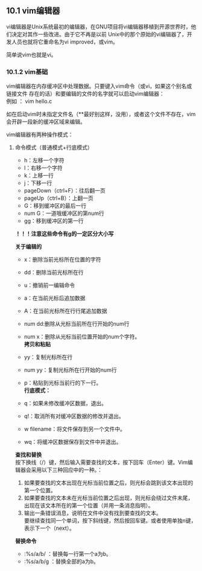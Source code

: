 ## 10.1 vim编辑器
vi编辑器是Unix系统最初的编辑器，在GNU项目将vi编辑器移植到开源世界时，他们决定对其作一些改进。由于它不再是以前
Unix中的那个原始的vi编辑器了，开发人员也就将它重命名为vi improved，或vim。  

简单说vim也就是vi。  

### 10.1.2 vim基础
vim编辑器在内存缓冲区中处理数据。只要键入vim命令（或vi，如果这个别名或链接文件
存在的话）和要编辑的文件的名字就可以启动vim编辑器：  
例如 ： vim hello.c  

如在启动vim时未指定文件名（**最好别这样，没用），或者这个文件不存在，vim会开辟一段新的缓冲区域来编辑。  

vim编辑器有两种操作模式： 
1. 命令模式（普通模式+行底模式）
    - h：左移一个字符
    - l：右移一个字符  
    - k：上移一行  
    - j：下移一行  
    - pageDown（ctrl+F）：往后翻一页  
    - pageUp（ctrl+B）：上翻一页  
    - G：移到缓冲区的最后一行  
    - num G：一道哦缓冲区的第num行  
    - gg：移到缓冲区的第一行  

    **！！！注意这些命令有g的一定区分大小写**  

    **关于编辑的**  
    - x：删除当前光标所在位置的字符   
    - dd：删除当前光标所在行   
    - u：撤销前一编辑命令   
    - a：在当前光标后追加数据   
    - A：在当前光标所在行行尾追加数据  
    - num dd:删除从光标当前所在行开始的num行  
    - num x：删除从光标当前位置开始的num个字符。  
    **拷贝和粘贴**  
    - yy：复制光标所在行  
    - num yy：复制光标所在行开始的num行  
    - p：粘贴到光标当前行的下一行。  
    **行底模式：**  

    - q：如果未修改缓冲区数据，退出。  
    - q!：取消所有对缓冲区数据的修改并退出。  
    -  w filename：将文件保存到另一个文件中。  
    - wq：将缓冲区数据保存到文件中并退出。  

    **查找和替换**  
    按下换线（/）键，然后输入需要查找的文本，按下回车（Enter）键。Vim编辑器会采用以下三种回应中的一种。：  
    1. 如果要查找的文本出现在光标当前位置之后，则光标会跳到该文本出现的第一个位置。   
    2. 如果要查找的文本未在光标当前位置之后出现，则光标会绕过文件末尾，出现在该文本所在的第一个位置（并用一条消息指明）。  
    3. 输出一条错误消息，说明在文件中没有找到要查找的文本。  
    要继续查找同一个单词，按下斜线键，然后按回车键。或者使用单独n键，表示下一个（next）。  

    **替换命令**  
    - :%s/a/b/ ：替换每一行第一个a为b。  
    - :%s/a/b/g ：替换全部的a为b。  
